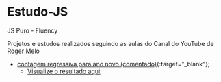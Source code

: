 # Estudo-JS
JS Puro - Fluency

Projetos e estudos realizados seguindo as aulas do Canal do YouTube de [Roger Melo](https://www.youtube.com/c/RogerMelo/featured)

- [contagem regressiva para ano novo (comentado)](https://github.com/gustavogianvecchio/01-JSFluency-ContadorRegressivo){:target="_blank"};
  - [Visualize o resultado aqui](https://gustavogianvecchio.github.io/01-JSFluency-ContadorRegressivo/{:target="_blank"});


